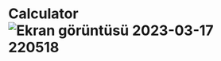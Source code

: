 # Calculator![Ekran görüntüsü 2023-03-17 220518](https://user-images.githubusercontent.com/124889809/225996677-29db8add-5c2d-4029-a6d2-51649611a542.png)
